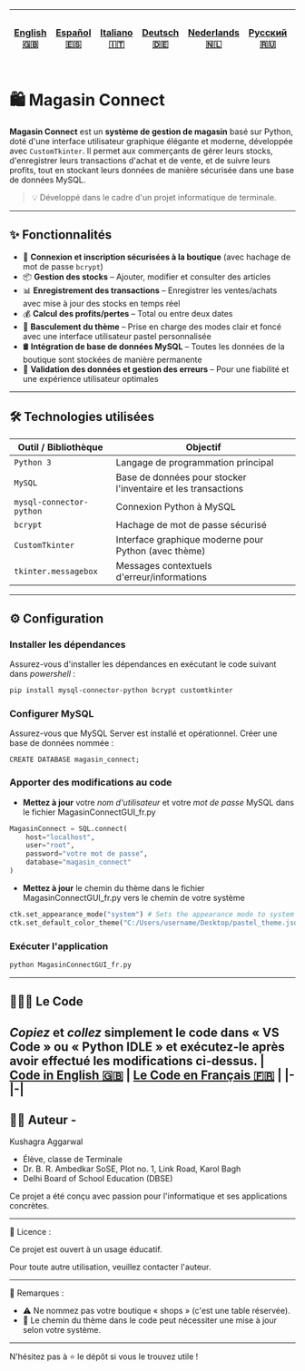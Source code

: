 | [English 🇬🇧](/README.md) | [Español 🇪🇸](/ES%20🇪🇸/README_es.md) | [Italiano 🇮🇹](/IT%20🇮🇹/README_it.md) | [Deutsch 🇩🇪](/DE%20🇩🇪/README_de.md) | [Nederlands 🇳🇱](/NL%20🇳🇱/README_nl.md) | [Русский 🇷🇺](/RU%20🇷🇺/README_ru.md) | [日本語 🇯🇵](/JP%20🇯🇵/README_jp.md) |
|-|-|-|-|-|-|-| 
# 🛍️ Magasin Connect

**Magasin Connect** est un **système de gestion de magasin** basé sur Python, doté d'une interface utilisateur graphique élégante et moderne, développée avec `CustomTkinter`. Il permet aux commerçants de gérer leurs stocks, d'enregistrer leurs transactions d'achat et de vente, et de suivre leurs profits, tout en stockant leurs données de manière sécurisée dans une base de données MySQL.

> 💡 Développé dans le cadre d'un projet informatique de terminale.

---

## ✨ Fonctionnalités

- 🔐 **Connexion et inscription sécurisées à la boutique** (avec hachage de mot de passe `bcrypt`)
- 📦 **Gestion des stocks** – Ajouter, modifier et consulter des articles
- 📊 **Enregistrement des transactions** – Enregistrer les ventes/achats avec mise à jour des stocks en temps réel
- 💰 **Calcul des profits/pertes** – Total ou entre deux dates
- 🎨 **Basculement du thème** – Prise en charge des modes clair et foncé avec une interface utilisateur pastel personnalisée
- 🛢️ **Intégration de base de données MySQL** – Toutes les données de la boutique sont stockées de manière permanente
- 🧹 **Validation des données et gestion des erreurs** – Pour une fiabilité et une expérience utilisateur optimales

---

## 🛠️ Technologies utilisées

| Outil / Bibliothèque     | Objectif                                                      |
|--------------------------|---------------------------------------------------------------|
| `Python 3`               | Langage de programmation principal                            |
| `MySQL`                  | Base de données pour stocker l'inventaire et les transactions |
| `mysql-connector-python` | Connexion Python à MySQL                                      |
| `bcrypt`                 | Hachage de mot de passe sécurisé                              |
| `CustomTkinter`          | Interface graphique moderne pour Python (avec thème)          |
| `tkinter.messagebox`     | Messages contextuels d'erreur/informations                    |

---
## ⚙️ Configuration
### Installer les dépendances
Assurez-vous d'installer les dépendances en exécutant le code suivant dans *powershell* :
```bash
pip install mysql-connector-python bcrypt customtkinter
```

### Configurer MySQL
Assurez-vous que MySQL Server est installé et opérationnel. Créer une base de données nommée :
```MySQl
CREATE DATABASE magasin_connect;
```

### Apporter des modifications au code
- **Mettez à jour** votre *nom d'utilisateur* et votre *mot de passe* MySQL dans le fichier MagasinConnectGUI_fr.py
```Python
MagasinConnect = SQL.connect(
    host="localhost",
    user="root",
    password="votre mot de passe",
    database="magasin_connect"
)
```

- **Mettez à jour** le chemin du thème dans le fichier MagasinConnectGUI_fr.py vers le chemin de votre système
```Python
ctk.set_appearance_mode("system") # Sets the appearance mode to system default (light or dark based on system settings)
ctk.set_default_color_theme("C:/Users/username/Desktop/pastel_theme.json") # Sets the default color theme to a custom pastel theme (given alongside this code), please change the path to the theme file as per your system
```

### Exécuter l'application
```bash
python MagasinConnectGUI_fr.py
```
---

## 👨🏻‍💻 Le Code
*Copiez* et *collez* simplement le code dans **« VS Code »** ou **« Python IDLE »** et exécutez-le après avoir effectué les modifications ci-dessus.
| [Code in English 🇬🇧](/MagasinConnectGUI.py) | [Le Code en Français 🇫🇷](FR%20🇨🇵/MagasinConnectGUI_fr.py) |
|-|-|
---

## 🙋‍♂️ Auteur - 
Kushagra Aggarwal
- Élève, classe de Terminale
- Dr. B. R. Ambedkar SoSE, Plot no. 1, Link Road, Karol Bagh
- Delhi Board of School Education (DBSE)

Ce projet a été conçu avec passion pour l'informatique et ses applications concrètes.

---

📄 Licence :

Ce projet est ouvert à un usage éducatif.

Pour toute autre utilisation, veuillez contacter l'auteur.

---

📌 Remarques :

- ⚠️ Ne nommez pas votre boutique « shops » (c'est une table réservée).
- 🎨 Le chemin du thème dans le code peut nécessiter une mise à jour selon votre système.

---

N'hésitez pas à ⭐ le dépôt si vous le trouvez utile !
